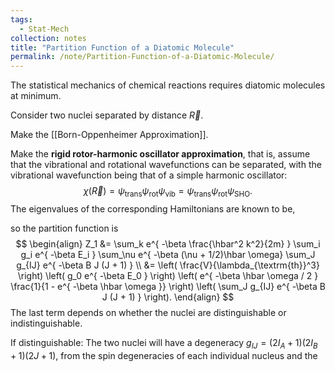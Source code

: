 ```yaml
---
tags:
  - Stat-Mech
collection: notes
title: "Partition Function of a Diatomic Molecule"
permalink: /note/Partition-Function-of-a-Diatomic-Molecule/
---
```

The statistical mechanics of chemical reactions requires diatomic molecules at minimum. 

Consider two nuclei separated by distance $\vec{R}$. 

Make the [[Born-Oppenheimer Approximation]]. 

Make the **rigid rotor-harmonic oscillator approximation**, that is, assume that the vibrational and rotational wavefunctions can be separated, with the vibrational wavefunction being that of a simple harmonic oscillator: 
$$
\chi(\vec{R}) = \psi_{\textrm{trans}} \psi_{\textrm{rot}} \psi_{\textrm{vib}} = \psi_{\textrm{trans}} \psi_{\textrm{rot}} \psi_{\textrm{SHO}}.
$$
The eigenvalues of the corresponding Hamiltonians are known to be,

so the partition function is 
$$
\begin{align}
Z_1 &= \sum_k e^{ -\beta \frac{\hbar^2 k^2}{2m} } \sum_i g_i e^{ -\beta E_i } \sum_\nu e^{ -\beta (\nu + 1/2)\hbar \omega} \sum_J g_{IJ} e^{ -\beta B J (J + 1) }  \\
&= \left( \frac{V}{\lambda_{\textrm{th}}^3} \right)
\left( g_0 e^{ -\beta E_0 } \right) 
\left( e^{ -\beta \hbar \omega / 2 } \frac{1}{1 - e^{ -\beta \hbar \omega }} \right) 
\left( \sum_J g_{IJ} e^{ -\beta B J (J + 1) } \right).
\end{align}
$$
The last term depends on whether the nuclei are distinguishable or indistinguishable.

If distinguishable:
The two nuclei will have a degeneracy $g_{IJ} = (2I_A + 1)(2I_B + 1)(2J + 1)$, from the spin degeneracies of each individual nucleus and the 
